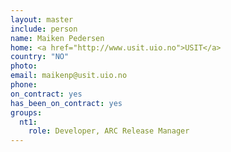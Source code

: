 ```yaml
---
layout: master
include: person
name: Maiken Pedersen
home: <a href="http://www.usit.uio.no">USIT</a>
country: "NO"
photo:
email: maikenp@usit.uio.no
phone:
on_contract: yes
has_been_on_contract: yes
groups:
  nt1:
    role: Developer, ARC Release Manager
---
```

